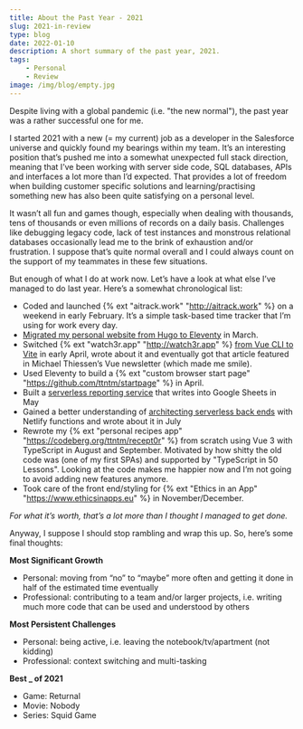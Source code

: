 ```yaml
---
title: About the Past Year - 2021
slug: 2021-in-review
type: blog
date: 2022-01-10
description: A short summary of the past year, 2021.
tags:
    - Personal
    - Review
image: /img/blog/empty.jpg
---
```


Despite living with a global pandemic (i.e. "the new normal"), the past year was a rather successful one for me. 

I started 2021 with a new (= my current) job as a developer in the Salesforce universe and quickly found my bearings within my team. It’s an interesting position that’s pushed me into a somewhat unexpected full stack direction, meaning that I’ve been working with server side code, SQL databases, APIs and interfaces a lot more than I’d expected. That provides a lot of freedom when building customer specific solutions and learning/practising something new has also been quite satisfying on a personal level. 

It wasn’t all fun and games though, especially when dealing with thousands, tens of thousands or even millions of records on a daily basis. Challenges like debugging legacy code, lack of test instances and monstrous relational databases occasionally lead me to the brink of exhaustion and/or frustration. I suppose that’s quite normal overall and I could always count on the support of my teammates in these few situations.

But enough of what I do at work now. Let’s have a look at what else I’ve managed to do last year. Here’s a somewhat chronological list:

- Coded and launched {% ext "aitrack.work" "http://aitrack.work" %} on a weekend in early February. It’s a simple task-based time tracker that I’m using for work every day.
- [Migrated my personal website from Hugo to Eleventy](/blog/migrating-from-hugo-to-eleventy/) in March.
- Switched {% ext "watch3r.app" "http://watch3r.app" %} [from Vue CLI to Vite](/blog/switch-vue-cli-to-vite/) in early April, wrote about it and eventually got that article featured in Michael Thiessen’s Vue newsletter (which made me smile).
- Used Eleventy to build a {% ext "custom browser start page" "https://github.com/ttntm/startpage" %} in April.
- Built a [serverless reporting service](/blog/track-fauna-metrics-google-sheets/) that writes into Google Sheets in May
- Gained a better understanding of [architecting serverless back ends](/blog/using-netlify-functions-as-a-backend/) with Netlify functions and wrote about it in July
- Rewrote my {% ext "personal recipes app" "https://codeberg.org/ttntm/recept0r" %} from scratch using Vue 3 with TypeScript in August and September. Motivated by how shitty the old code was (one of my first SPAs) and supported by "TypeScript in 50 Lessons". Looking at the code makes me happier now and I’m not going to avoid adding new features anymore.
- Took care of the front end/styling for {% ext "Ethics in an App" "https://www.ethicsinapps.eu" %} in November/December.

*For what it’s worth, that’s a lot more than I thought I managed to get done.*

Anyway, I suppose I should stop rambling and wrap this up. So, here’s some final thoughts:

**Most Significant Growth**

- Personal: moving from “no” to “maybe” more often and getting it done in half of the estimated time eventually
- Professional: contributing to a team and/or larger projects, i.e. writing much more code that can be used and understood by others

**Most Persistent Challenges**

- Personal: being active, i.e. leaving the notebook/tv/apartment (not kidding)
- Professional: context switching and multi-tasking

**Best _ of 2021**

- Game: Returnal
- Movie: Nobody
- Series: Squid Game